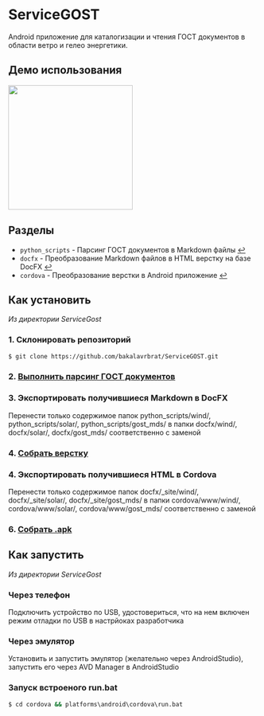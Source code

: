 # ServiceGOST
 Android приложение для каталогизации и чтения ГОСТ документов в области ветро и гелео энергетики.

## Демо использования
<img src="samples\demo.gif" width="250px"/>

## Разделы
* `python_scripts` - Парсинг ГОСТ документов в Markdown файлы [↩](/python_scripts)
* `docfx` - Преобразование Markdown файлов в HTML верстку на базе DocFX [↩](/docfx)
* `cordova` - Преобразование верстки в Android приложение [↩](/cordova)

## Как установить
*Из директории ServiceGost*
### 1. Склонировать репозиторий
```bash
$ git clone https://github.com/bakalavrbrat/ServiceGOST.git  
```
### 2. [Выполнить парсинг ГОСТ документов](/python_scripts/README.md)
### 3. Экспортировать получившиеся Markdown в DocFX
Перенести только содержимое папок python_scripts/wind/, python_scripts/solar/, python_scripts/gost_mds/ в папки docfx/wind/, docfx/solar/, docfx/gost_mds/ соответственно с заменой
### 4. [Собрать верстку](/docfx/README.md)
### 4. Экспортировать получившиеся HTML в Cordova
Перенести только содержимое папок docfx/_site/wind/, docfx/_site/solar/, docfx/_site/gost_mds/ в папки cordova/www/wind/, cordova/www/solar/, cordova/www/gost_mds/ соответственно с заменой
### 6. [Собрать .apk](/cordova/README.md)

## Как запустить
*Из директории ServiceGost*
### Через телефон
Подключить устройство по USB, удостовериться, что на нем включен режим отладки по USB в настрйоках разработчика
### Через эмулятор
Установить и запустить эмулятор (желательно через AndroidStudio), запустить его через AVD Manager в AndroidStudio
### Запуск встроеного run.bat
```bash
$ cd cordova && platforms\android\cordova\run.bat  
```
